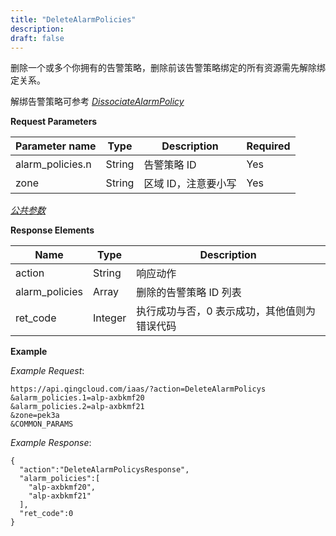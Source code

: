 ```yaml
---
title: "DeleteAlarmPolicies"
description: 
draft: false
---
```


删除一个或多个你拥有的告警策略，删除前该告警策略绑定的所有资源需先解除绑定关系。

解绑告警策略可参考 [_DissociateAlarmPolicy_](dissociate_alarm_policy.html#api-dissociate-alarm-policy)

**Request Parameters**

| Parameter name | Type | Description | Required |
| --- | --- | --- | --- |
| alarm_policies.n | String | 告警策略 ID | Yes |
| zone | String | 区域 ID，注意要小写 | Yes |

[_公共参数_](../../../parameters/)

**Response Elements**

| Name | Type | Description |
| --- | --- | --- |
| action | String | 响应动作 |
| alarm_policies | Array | 删除的告警策略 ID 列表 |
| ret_code | Integer | 执行成功与否，0 表示成功，其他值则为错误代码 |

**Example**

_Example Request_:

```
https://api.qingcloud.com/iaas/?action=DeleteAlarmPolicys
&alarm_policies.1=alp-axbkmf20
&alarm_policies.2=alp-axbkmf21
&zone=pek3a
&COMMON_PARAMS
```

_Example Response_:

```
{
  "action":"DeleteAlarmPolicysResponse",
  "alarm_policies":[
    "alp-axbkmf20",
    "alp-axbkmf21"
  ],
  "ret_code":0
}
```
